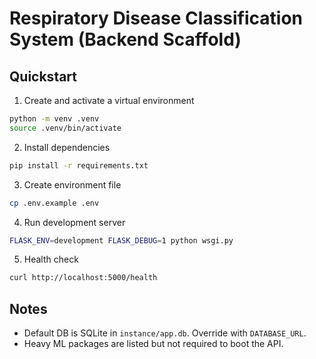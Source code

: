 # Respiratory Disease Classification System (Backend Scaffold)

## Quickstart

1. Create and activate a virtual environment
```bash
python -m venv .venv
source .venv/bin/activate
```

2. Install dependencies
```bash
pip install -r requirements.txt
```

3. Create environment file
```bash
cp .env.example .env
```

4. Run development server
```bash
FLASK_ENV=development FLASK_DEBUG=1 python wsgi.py
```

5. Health check
```bash
curl http://localhost:5000/health
```

## Notes
- Default DB is SQLite in `instance/app.db`. Override with `DATABASE_URL`.
- Heavy ML packages are listed but not required to boot the API.
